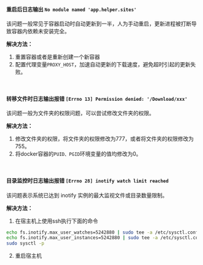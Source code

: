 #### 重启后日志输出 `No module named 'app.helper.sites'`

该问题一般常见于容器启动时自动更新到一半，人为手动重启，更新进程被打断导致容器内依赖未安装完全。

**解决方法：** 
1. 重置容器或者是重新创建一个新容器
2. 配置代理变量`PROXY_HOST`，加速自动更新的下载速度，避免超时引起的更新失败。

<br>

#### 转移文件时日志输出报错 `[Errno 13] Permission denied: '/Download/xxx'` 
该问题一般为文件夹的权限问题，可以尝试修改文件夹的权限。

**解决方法：** 
1. 修改文件夹的权限，将文件夹的权限修改为777，或者将文件夹的权限修改为755。
2. 将docker容器的`PUID、PGID`环境变量的值均修改为0。

<br>

#### 目录监控时日志输出报错 `[Errno 28] inotify watch limit reached` 
该问题表示系统已达到 inotify 实例的最大监视文件或目录数量限制。

**解决方法：** 
1. 在宿主机上使用ssh执行下面的命令
```bash
echo fs.inotify.max_user_watches=5242880 | sudo tee -a /etc/sysctl.conf
echo fs.inotify.max_user_instances=5242880 | sudo tee -a /etc/sysctl.conf
sudo sysctl -p
```
2. 重启宿主机

